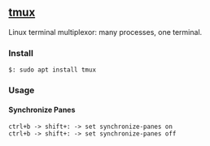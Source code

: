 ## [tmux](https://github.com/tmux/tmux/wiki)

Linux terminal multiplexor: many processes, one terminal.  

### Install

```
$: sudo apt install tmux
```

### Usage

#### Synchronize Panes

```
ctrl+b -> shift+: -> set synchronize-panes on
ctrl+b -> shift+: -> set synchronize-panes off
```

